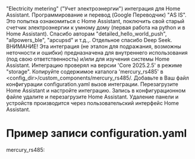 "Electricity metering" ("Учет электроэнергии") интеграция для Home Assistant.
Программирование и перевод (Google Переводчик) "AS IS".
Это попытка ознакомиться с Home Assistant, поключить свой старый счетчик электроэнергии к умному дому (первая работа на python и в Home Assistant).
Спасибо авторам "detailed_hello_world_push", "allpowers_ble", "apcupsd" и т.д.,. Отдельное спасибо Deep Seek.
ВНИМАНИЕ! Эта интеграция (не эталон для подражания, возможны неточности и ошибки) предназначена для внутреннего использования (под свою ответственность) и/или для изучения системы Home Assistant.
Интеграцию проверял на версии 'Core 2025.2.5' в режиме "storage".
Копируйте содержимое каталога 'mercury_rs485' в <config_dir>/custom_components/mercury_rs485/.
Добавьте в Ваш файл конфигурации configuration.yaml вызов интеграции.
Перезагрузите Home Assistant и настройте интеграцию.
Запись в конфигурационном файле удалите и перезагрузите Home Assistant.
Удаление панели и устройств производится через пользовательский интерфейс Home Assistant.
# Пример записи configuration.yaml
mercury_rs485:
